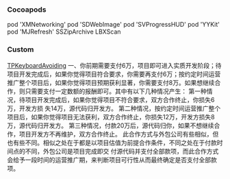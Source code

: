 ### Cocoapods
  pod 'XMNetworking'
  pod 'SDWebImage'
  pod 'SVProgressHUD'
  pod 'YYKit'
  pod 'MJRefresh'
  SSZipArchive
  LBXScan

###   Custom
[TPKeyboardAvoiding](https://github.com/michaeltyson/TPKeyboardAvoiding)
[]()
[]()
[]()
[]()
[]()
[]()
[]()
一、你前期需要支付6万，项目即可进入实质开发阶段；待项目开发完成后，如果你觉得项目符合要求，你需要再支付6万；按约定时间运营推广整个项目后，如果你觉得项目预期获利显著，你需要支付8万。如果想继续合作，则只需要支付一定数额的报酬即可。其中有以下几种情况产生：
第一种情况，待项目开发完成后，如果你觉得项目不符合要求，双方合作终止，你损失6万，开发方损
失14万，源代码归开发方。
第二种情况，按约定时间运营推广整个项目后，如果你觉得项目无法获利，双方合作终止，你损失12万，开发方损失8万，源代码归开发方。
第三种情况，付款20万后，源代码归你，如果不想继续合作，项目开发方不再维护，双方合作终止。
此合作方式与外包公司有些相似，但也有些不同。相似之处在于都是以项目估值为前提合作条件，不同之处在于付款时间点的不同，外包公司是项目完成即交
付源代码并支付全部款项，而此合作方式会给予一段时间的运营推广期，来判断项目可行性从而最终确定是否支付全部款项。



